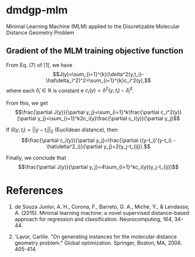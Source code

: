 # dmdgp-mlm
Minimal Learning Machine (MLM) applied to the Discretizable Molecular Distance Geometry Problem

## Gradient of the MLM training objective function 
From Eq. (7) of [1], we have
$$J(y)=\sum_{i=1}^{k}(\delta^2(y,t_i)-\hat\delta_i^2)^2=\sum_{i=1}^{k}c_i^2(y),$$
where each $\hat\delta_i\in\mathbb{R}$ is constant e $c_i(y)=\delta^2(y,t_i)-\hat\delta_i^2$.

From this, we get
$$\frac{\partial J(y)}{\partial y_j}=\sum_{i=1}^k\frac{\partial c_i^2(y)}{\partial y_j}=\sum_{i=1}^k2c_i(y)\frac{\partial c_i(y)}{\partial y_j}$$

If $\delta(y,t_i)=||y-t_i||_2$ (Euclidean distance), then
$$\frac{\partial c_i(y)}{\partial y_j}=\frac{\partial ((y-t_i)'(y-t_i) -\hat\delta^2_i)}{\partial y_j}=2(y_j-t_{ij}).$$

Finally, we conclude that
$$\frac{\partial J(y)}{\partial y_j}=4\sum_{i=1}^kc_i(y)(y_j-t_{ij})$$

# References
1. de Souza Junior, A. H., Corona, F., Barreto, G. A., Miche, Y., & Lendasse, A. (2015). Minimal learning machine: a novel supervised distance-based approach for regression and classification. Neurocomputing, 164, 34-44.

2. 'Lavor, Carlile. "On generating instances for the molecular distance geometry problem." Global optimization. Springer, Boston, MA, 2006. 405-414.
